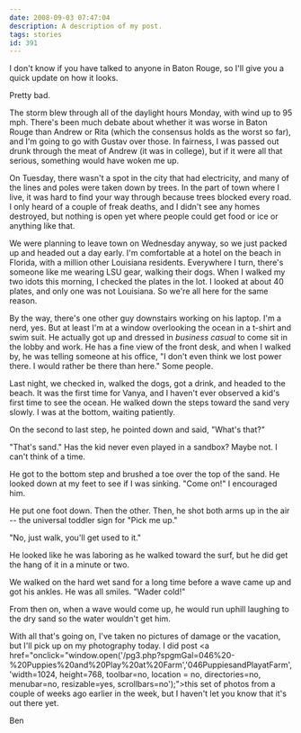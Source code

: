 ```yaml
---
date: 2008-09-03 07:47:04
description: A description of my post.
tags: stories
id: 391
---
```

I don't know if you have talked to anyone in Baton Rouge, so I'll give you a quick update on how it looks.

Pretty bad.

The storm blew through all of the daylight hours Monday, with wind up to 95 mph.  There's been much debate about whether it was worse in Baton Rouge than Andrew or Rita (which the consensus holds as the worst so far), and I'm going to go with Gustav over those.  In fairness, I was passed out drunk through the meat of Andrew (it was in college), but if it were all that serious, something would have woken me up.
<!--more-->
On Tuesday, there wasn't a spot in the city that had electricity, and many of the lines and poles were taken down by trees.  In the part of town where I live, it was hard to find your way through because trees blocked every road.  I only heard of a couple of freak deaths, and I didn't see any homes destroyed, but nothing is open yet where people could get food or ice or anything like that.  

We were planning to leave town on Wednesday anyway, so we just packed up and headed out a day early.  I'm comfortable at a hotel on the beach in Florida, with a million other Louisiana residents.  Everywhere I turn, there's someone like me wearing LSU gear, walking their dogs.  When I walked my two idots this morning, I checked the plates in the lot.  I looked at about 40 plates, and only one was not Louisiana.  So we're all here for the same reason.

By the way, there's one other guy downstairs working on his laptop.  I'm a nerd, yes.  But at least I'm at a window overlooking the ocean in a t-shirt and swim suit.  He actually got up and dressed in <i>business casual</i> to come sit in the lobby and work.  He has a fine view of the front desk, and when I walked by, he was telling someone at his office, "I don't even think we lost power there.  I would rather be there than here."  Some people.

Last night, we checked in, walked the dogs, got a drink, and headed to the beach.  It was the first time for Vanya, and I haven't ever observed a kid's first time to see the ocean.  He walked down the steps toward the sand very slowly.  I was at the bottom, waiting patiently.

On the second to last step, he pointed down and said, "What's that?"

"That's sand."  Has the kid never even played in a sandbox?  Maybe not.  I can't think of a time.

He got to the bottom step and brushed a toe over the top of the sand.  He looked down at my feet to see if I was sinking.  "Come on!" I encouraged him.

He put one foot down.  Then the other.  Then, he shot both arms up in the air -- the universal toddler sign for "Pick me up."

"No, just walk, you'll get used to it."

He looked like he was laboring as he walked toward the surf, but he did get the hang of it in a minute or two.

We walked on the hard wet sand for a long time before a wave came up and got his ankles.  He was all smiles.  "Wader cold!"

From then on, when a wave would come up, he would run uphill laughing to the dry sand so the water wouldn't get him.  

With all that's going on, I've taken no pictures of damage or the vacation, but I'll pick up on my photography today.  I did post <a href="onclick="window.open('/pg3.php?spgmGal=046%20-%20Puppies%20and%20Play%20at%20Farm','046PuppiesandPlayatFarm','width=1024, height=768, toolbar=no, location = no, directories=no, menubar=no, resizable=yes, scrollbars=no');">this set of photos</a> from a couple of weeks ago earlier in the week, but I haven't let you know that it's out there yet.

Ben
